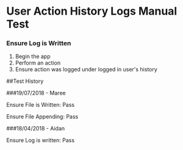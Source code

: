 # User Action History Logs Manual Test

### Ensure Log is Written
1. Begin the app
2. Perform an action
3. Ensure action was logged under logged in user's history

##Test History

###19/07/2018 - Maree

Ensure File is Written: Pass

Ensure File Appending: Pass

###18/04/2018 - Aidan

Ensure Log is written: Pass